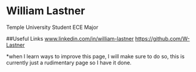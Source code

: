 # William Lastner
Temple University Student
ECE Major



##Useful Links
www.linkedin.com/in/william-lastner
https://github.com/W-Lastner




*when I learn ways to improve this page, I will make sure to do so, this is currently just a rudimentary page so I have it done. 
